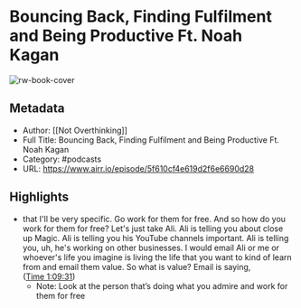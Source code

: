 # Bouncing Back, Finding Fulfilment and Being Productive Ft. Noah Kagan

![rw-book-cover](https://content.production.cdn.art19.com/images/ff/36/83/fb/ff3683fb-8756-416b-b11b-f09b603d1f6a/e5a13e82ecd7f7ef1b2429c2896d5f788c8137d565ff2fec35300e7de1d123aac74005d5980c4c74c0d1cf5710fd2a7b0a9f0ff23895051e0d5d16415dac4be9.jpeg)

## Metadata
- Author: [[Not Overthinking]]
- Full Title: Bouncing Back, Finding Fulfilment and Being Productive Ft. Noah Kagan
- Category: #podcasts
- URL: https://www.airr.io/episode/5f610cf4e619d2f6e6690d28

## Highlights
- that I'll be very specific. Go work for them for free. And so how do you work for them for free? Let's just take Ali. Ali is telling you about close up Magic. Ali is telling you his YouTube channels important. Ali is telling you, uh, he's working on other businesses. I would email Ali or me or whoever's life you imagine is living the life that you want to kind of learn from and email them value. So what is value? Email is saying, ([Time 1:09:31](https://www.airr.io/quote/5fc53250bb807d337330a586))
    - Note: Look at the person that’s doing what you admire and work for them for free
